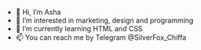 - 👋 Hi, I’m Asha
- 👀 I’m interested in marketing, design and programming
- 🌱 I’m currently learning HTML and CSS
- 📫 You can reach me by Telegram @SilverFox_Chiffa

<!---
SilverFoxChiffa/SilverFoxChiffa is a ✨ special ✨ repository because its `README.md` (this file) appears on your GitHub profile.
You can click the Preview link to take a look at your changes.
--->
